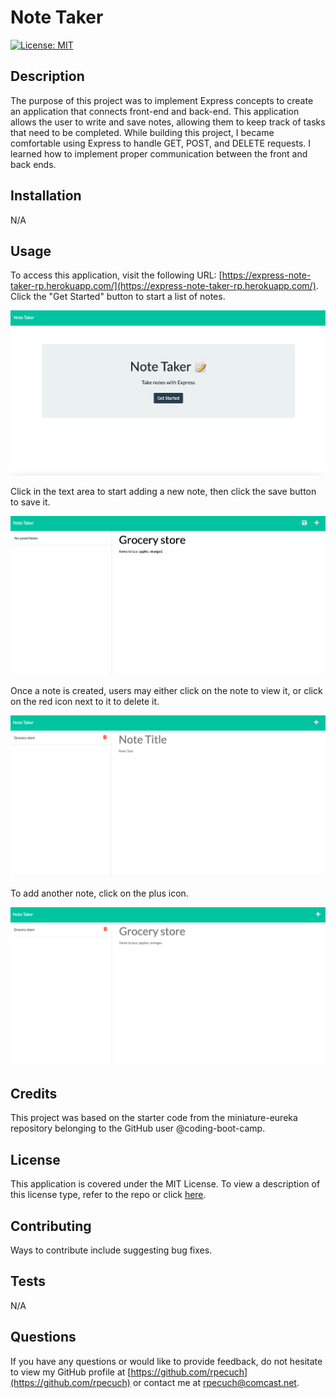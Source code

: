 # Note Taker

  [![License: MIT](https://img.shields.io/badge/License-MIT-yellow.svg)](https://opensource.org/licenses/MIT)

  ## Description

The purpose of this project was to implement Express concepts to create an application that connects front-end and back-end. This application allows the user to write and save notes, allowing them to keep track of tasks that need to be completed. While building this project, I became comfortable using Express to handle GET, POST, and DELETE requests. I learned how to implement proper communication between the front and back ends.

  ## Installation

  N/A

  ## Usage

  To access this application, visit the following URL: [https://express-note-taker-rp.herokuapp.com/](https://express-note-taker-rp.herokuapp.com/). Click the "Get Started" button to start a list of notes.

  ![homepage of application](./images/homepage.png)

 Click in the text area to start adding a new note, then click the save button to save it.

 ![new note](./images/save-note.png)

 Once a note is created, users may either click on the note to view it, or click on the red icon next to it to delete it.

 ![button to delete note](./images/delete-note.png)

 To add another note, click on the plus icon.

 ![displayed note with option to add new note](./images/add-note.png)

  ## Credits

This project was based on the starter code from the miniature-eureka repository belonging to the GitHub user @coding-boot-camp.

  ## License

  This application is covered under the MIT License.
  To view a description of this license type, refer to the repo or click [here](https://opensource.org/licenses/MIT).

  ## Contributing

  Ways to contribute include suggesting bug fixes.
  
  ## Tests

  N/A

  ## Questions

  If you have any questions or would like to provide feedback, do not hesitate to view my GitHub profile at [https://github.com/rpecuch](https://github.com/rpecuch) or contact me at rpecuch@comcast.net.
